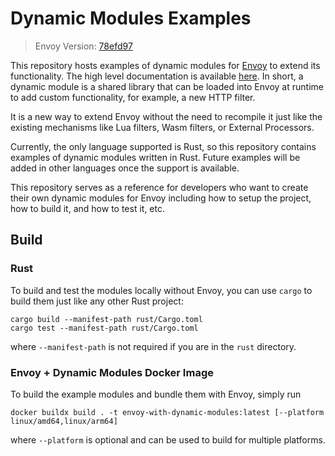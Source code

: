 # Dynamic Modules Examples

> Envoy Version: [78efd97]

This repository hosts examples of dynamic modules for [Envoy] to extend its functionality.
The high level documentation is available [here][High Level Doc]. In short, a dynamic module is a shared library
that can be loaded into Envoy at runtime to add custom functionality, for example, a new HTTP filter.

It is a new way to extend Envoy without the need to recompile it just like the existing mechanisms
like Lua filters, Wasm filters, or External Processors.

Currently, the only language supported is Rust, so this repository contains examples of dynamic modules written in Rust.
Future examples will be added in other languages once the support is available.

This repository serves as a reference for developers who want to create their own dynamic modules for Envoy including
how to setup the project, how to build it, and how to test it, etc.

## Build

### Rust

To build and test the modules locally without Envoy, you can use `cargo` to build them just like any other Rust project:

```
cargo build --manifest-path rust/Cargo.toml
cargo test --manifest-path rust/Cargo.toml
```

where `--manifest-path` is not required if you are in the `rust` directory.

### Envoy + Dynamic Modules Docker Image

To build the example modules and bundle them with Envoy, simply run

```
docker buildx build . -t envoy-with-dynamic-modules:latest [--platform linux/amd64,linux/arm64]
```

where `--platform` is optional and can be used to build for multiple platforms.

[78efd97]: https://github.com/envoyproxy/envoy/tree/78efd97
[Envoy]: https://github.com/envoyproxy/envoy
[High Level Doc]: https://www.envoyproxy.io/docs/envoy/latest/intro/arch_overview/advanced/dynamic_modules
